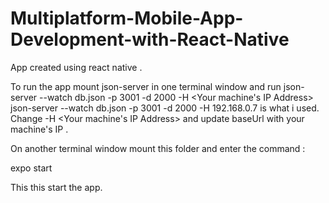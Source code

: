 # Multiplatform-Mobile-App-Development-with-React-Native
App created using react native .

To run the app mount json-server in one terminal window and run json-server --watch db.json -p 3001 -d 2000 -H <Your machine's IP Address>
json-server --watch db.json -p 3001 -d 2000 -H 192.168.0.7 is what i used.
Change -H <Your machine's IP Address> and update baseUrl with your machine's IP .

On another terminal window mount this folder and enter the command :

expo start

This this start the app.
